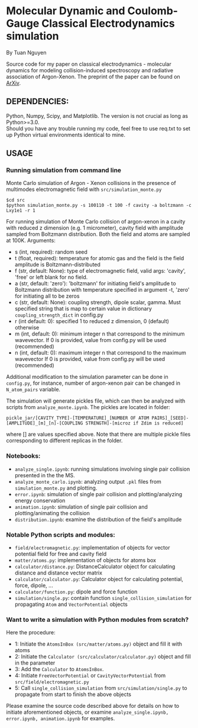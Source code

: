 # Molecular Dynamic and Coulomb-Gauge Classical Electrodynamics simulation

By Tuan Nguyen

Source code for my paper on classical electrodynamics - molecular dynamics for modeling collision-induced spectroscopy and radiative association of Argon-Xenon. The preprint of the paper can be found on [ArXiv](https://arxiv.org/abs/2503.13742). 

## DEPENDENCIES:
Python, Numpy, Scipy, and Matplotlib. The version is not crucial as long as Python>=3.0.  
Should you have any trouble running my code, feel free to use req.txt to set up Python virtual environments identical to mine.   

## USAGE
### Running simulation from command line
Monte Carlo simulation of Argon - Xenon collisions in the presence of multimodes electromagnetic field with `src/simulation_monte.py`
```
$cd src
$python simulation_monte.py -s 100110 -t 100 -f cavity -a boltzmann -c Lxy1e1 -r 1
```
For running simulation of Monte Carlo collision of argon-xenon in a cavity with reduced z dimension (e.g. 1 micrometer), cavity field with amplitude sampled from Boltzmann distribution. Both the field and atoms are sampled at 100K.
Arguments:
- s (int, required): random seed
- t (float, required): temperature for atomic gas and the field is the field amplitude is Boltzmann-distributed
- f (str, default: None): type of electromagnetic field, valid args: 'cavity', 'free' or left blank for no field.
- a (str, default: 'zero'): 'boltzmann' for initiating field's amplitude to Boltzmann distribution with temperature specified in argument -t, 'zero' for initiating all to be zeros
- c (str, default: None): coupling strength, dipole scalar, gamma. Must specified string that is map to certain value in dictionary `coupling_strength_dict` in config.py
- r (int default: 0): specified 1 to reduced z dimension, 0 (default) otherwise
- m (int, default: 0): minimum integer n that correspond to the minimum wavevector. If 0 is provided, value from config.py will be used (recommended)
- n (int, default: 0): maximum integer n that correspond to the maximum wavevector If 0 is provided, value from config.py will be used (recommended)

Additional modification to the simulation parameter can be done in `config.py`, for instance, number of argon-xenon pair can be changed in `N_atom_pairs` variable.

The simulation will generate pickles file, which can then be analyzed with scripts from `analyze_monte.ipynb`. The pickles are located in folder:
```
pickle_jar/[CAVITY_TYPE]-[TEMPERATURE]_[NUMBER OF ATOM PAIRS]_[SEED]-[AMPLITUDE]_[m]_[n]-[COUPLING STRENGTH]-[microz if Zdim is reduced]
```
where [] are values specified above. Note that there are multiple pickle files corresponding to different replicas in the folder.

### Notebooks:
- `analyze_single.ipynb`: running simulations involving single pair collision presented in the the MS. 
- `analyze_monte_carlo.ipynb`: analyzing output `.pkl` files from `simulation_monte.py` and plotting.
- `error.ipynb`: simulation of single pair collision and plotting/analyzing energy conservation
- `animation.ipynb`: simulation of single pair collision and plotting/animating the collision
- `distribution.ipynb`: examine the distribution of the field's amplitude

### Notable Python scripts and modules:
- `field/electromagnetic.py`: implementation of objects for vector potential field for free and cavity field
- `matter/atoms.py`: implementation of objects for atoms box
- `calculator/distance.py`: DistanceCalculator object for calculating distance and distance vector matrix
- `calculator/calculator.py`: Calculator object for calculating potential, force, dipole, ... 
- `calculator/function.py`: dipole and force function
- `simulation/single.py`: contain function `single_collision_simulation` for propagating `Atom` and `VectorPotential` objects

### Want to write a simulation with Python modules from scratch?
Here the procedure:
- 1: Initiate the `AtomsInBox (src/matter/atoms.py)` object and fill it with atoms
- 2: Initiate the `Calculator (src/calculator/calculator.py)` object and fill in the parameter
- 3: Add the `Calculator` to `AtomsInBox`.
- 4: Initiate `FreeVectorPotential` or `CavityVectorPotential` from `src/field/electromagnetic.py`
- 5: Call `single_collision_simulation` from `src/simulation/single.py` to propagate from start to finish the above objects    

Please examine the source code described above for details on how to initiate aforementioned objects, or examine `analyze_single.ipynb, error.ipynb, animation.ipynb` for examples.
